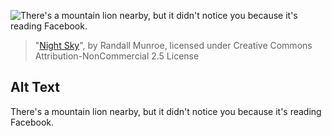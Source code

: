 ![There's a mountain lion nearby, but it didn't notice you because it's reading Facebook.](https://imgs.xkcd.com/comics/night_sky.png)
> "[Night Sky](https://xkcd.com/1947/)", by Randall Munroe, licensed under Creative Commons Attribution-NonCommercial 2.5 License

## Alt Text
There's a mountain lion nearby, but it didn't notice you because it's reading Facebook.
